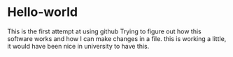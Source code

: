 # Hello-world
This is the first attempt at using github
Trying to figure out how this software works and how I can make changes in a file.
this is working a little,  it would have been nice in university to have this.
